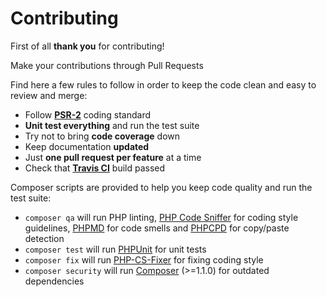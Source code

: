 # Contributing

First of all **thank you** for contributing!

Make your contributions through Pull Requests

Find here a few rules to follow in order to keep the code clean and easy to review and merge:

- Follow **[PSR-2](https://github.com/php-fig/fig-standards/blob/master/accepted/PSR-2-coding-style-guide.md)** coding standard
- **Unit test everything** and run the test suite
- Try not to bring **code coverage** down
- Keep documentation **updated**
- Just **one pull request per feature** at a time
- Check that **[Travis CI](https://travis-ci.org/hansmehlin/phptest1)** build passed

Composer scripts are provided to help you keep code quality and run the test suite:

- `composer qa` will run PHP linting, [PHP Code Sniffer](https://github.com/squizlabs/PHP_CodeSniffer) for coding style guidelines, [PHPMD](https://github.com/phpmd/phpmd) for code smells and [PHPCPD](https://github.com/sebastianbergmann/phpcpd) for copy/paste detection
- `composer test` will run [PHPUnit](https://github.com/sebastianbergmann/phpunit) for unit tests
- `composer fix` will run [PHP-CS-Fixer](https://github.com/FriendsOfPhp/PHP-CS-Fixer) for fixing coding style
- `composer security` will run [Composer](https://getcomposer.org) (>=1.1.0) for outdated dependencies
